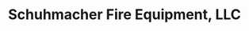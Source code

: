 ---
title: "Schuhmacher Fire Equipment, LLC"
url: /washington/schuhmacher-fire-equipment-llc/
shop: Allgemein
---